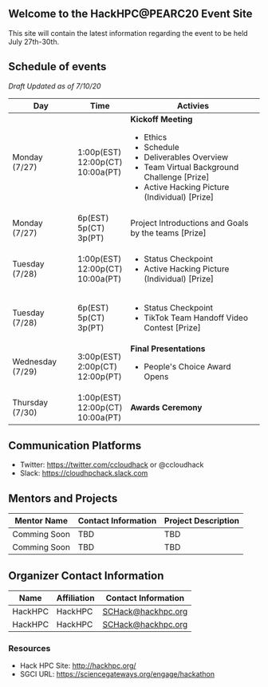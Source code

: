 ## Welcome to the HackHPC@PEARC20 Event Site

This site will contain the latest information regarding the event to be held July 27th-30th.

## Schedule of events
_Draft Updated as of 7/10/20_

| Day | Time | Activies |
|-----------|------------------------|----------------------------|
| Monday (7/27) | 1:00p(EST)<br>12:00p(CT)<br>10:00a(PT)</br> |  **Kickoff Meeting** <ul><li>Ethics</li><li>Schedule</li><li>Deliverables Overview</li><li>Team Virtual Background Challenge [Prize]</li><li>Active Hacking Picture (Individual)  [Prize]</li></ul>|
| Monday (7/27) | 6p(EST)<br>5p(CT)<br>3p(PT)</br> |  Project Introductions and Goals by the teams [Prize]|
| Tuesday (7/28) | 1:00p(EST)<br>12:00p(CT)<br>10:00a(PT)</br> |  <ul><li>Status Checkpoint</li><li>Active Hacking Picture (Individual)  [Prize]</li></ul>|
| Tuesday (7/28) | 6p(EST)<br>5p(CT)<br>3p(PT)</br> |  <ul><li>Status Checkpoint</li><li>TikTok Team Handoff Video Contest [Prize]</li></ul>|
| Wednesday (7/29) | 3:00p(EST)<br>2:00p(CT)<br>12:00p(PT)</br> |  **Final Presentations** <ul><li>People's Choice Award Opens</ul></li>|
| Thursday (7/30) | 1:00p(EST)<br>12:00p(CT)<br>10:00a(PT)</br> |  **Awards Ceremony**|

## Communication Platforms
- Twitter: https://twitter.com/ccloudhack or @ccloudhack
- Slack: https://cloudhpchack.slack.com 


## Mentors and Projects
| Mentor Name | Contact Information | Project Description |
|-----------------------|------------------------|----------------------------|
| Comming Soon | TBD | TBD |
| Comming Soon | TBD | TBD |

## Organizer Contact Information
| Name | Affiliation | Contact Information |
|-----------------------|------------------------|----------------------------|
| HackHPC| HackHPC | [SCHack@hackhpc.org](mailto:SCHack@hackhpc.org?subject=[hpchackatpearc20]) |
| HackHPC| HackHPC | [SCHack@hackhpc.org](mailto:SCHack@hackhpc.org?subject=[hpchackatpearc20]) |

### Resources
- Hack HPC Site: http://hackhpc.org/
- SGCI URL: https://sciencegateways.org/engage/hackathon 

